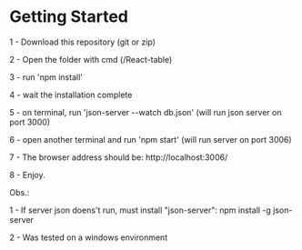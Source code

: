 # Getting Started 

1 - Download this repository (git or zip)

2 - Open the folder with cmd (/React-table)

3 - run 'npm install'

4 - wait the installation complete

5 - on terminal, run 'json-server --watch db.json' (will run json server on port 3000)

6 - open another terminal and run 'npm start' (will run server on port 3006)

7 - The browser address should be: http://localhost:3006/

8 - Enjoy. 

Obs.: 

1 - If server json doens't run, must install "json-server": npm install -g json-server

2 - Was tested on a windows environment
